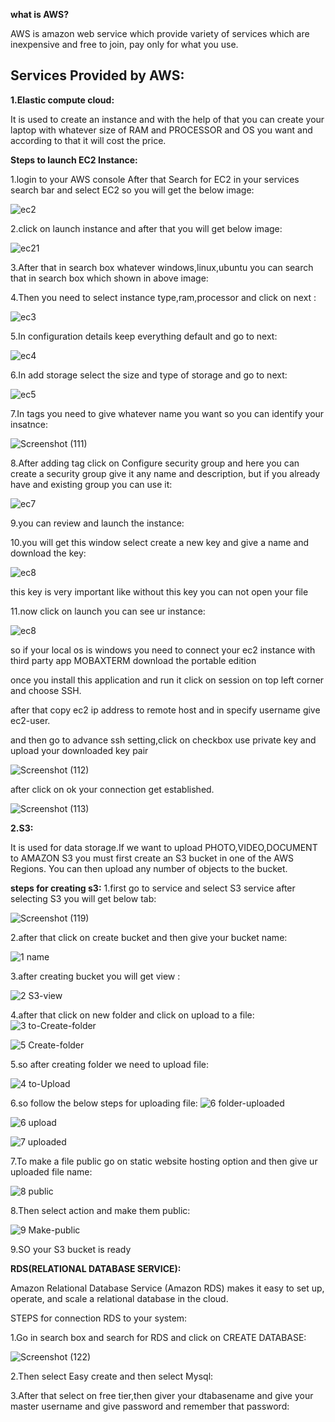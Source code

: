 **what is AWS?**

AWS is amazon web service which provide variety of services which are inexpensive and free to join, pay only for what you use.

**Services Provided by AWS:**
-----------

**1.Elastic compute cloud:**

It is used to create an instance and with the help of that you can create your laptop with whatever size of RAM and PROCESSOR and OS you want and according to that it will cost the price.

**Steps to launch EC2 Instance:**

1.login to your AWS console After that Search for EC2 in your services search bar and select EC2 so you will get the below image:

![ec2](https://user-images.githubusercontent.com/64422457/80917018-f473a400-8d79-11ea-9238-13f2e0579ef8.png)

2.click on launch instance and after that you will get below image:

![ec21](https://user-images.githubusercontent.com/64422457/80917289-77492e80-8d7b-11ea-8a84-6d50efeb8850.png)

3.After that in search box whatever windows,linux,ubuntu you can search that in search box which shown in above image:

4.Then you need to select instance type,ram,processor and click on next :

![ec3](https://user-images.githubusercontent.com/64422457/80917576-7d400f00-8d7d-11ea-9a50-fabefada9814.png)

5.In configuration details keep everything default and go to next:


![ec4](https://user-images.githubusercontent.com/64422457/80917871-48cd5280-8d7f-11ea-9408-69dd5efc7458.png)



6.In add storage select the size and type of storage and go to next:

![ec5](https://user-images.githubusercontent.com/64422457/80917991-2be54f00-8d80-11ea-99dd-3b27e67d7894.png)



7.In tags you need to give whatever name you want so you can identify your insatnce:

![Screenshot (111)](https://user-images.githubusercontent.com/64422457/80918156-145a9600-8d81-11ea-81a5-f9f5f5708989.png)





8.After adding tag click on Configure security group and here you can create a security group give it any name and description, but if you already have and existing group you can use it:


![ec7](https://user-images.githubusercontent.com/64422457/80918186-5b488b80-8d81-11ea-97ad-c8ff02497bef.png)


9.you can review and launch the instance:

10.you will get this window select create a new key and give a name and download the key:

![ec8](https://user-images.githubusercontent.com/64422457/80918332-fc374680-8d81-11ea-8e73-bd77957bc98f.png)

this key is very important like without this key you can not open your file

11.now click on launch you can see ur instance:

![ec8](https://user-images.githubusercontent.com/64422457/80918586-5c7ab800-8d83-11ea-8a95-cf9b960f193a.png)

so if your local os is windows you need to connect your ec2 instance with third party app MOBAXTERM download the portable edition

once you install this application and run it click on session on top left corner and choose SSH.

after that copy ec2 ip address to remote host and in specify username give ec2-user.

and then go to advance ssh setting,click on checkbox use private key and upload your downloaded key pair

![Screenshot (112)](https://user-images.githubusercontent.com/64422457/80918886-c778be80-8d84-11ea-85d4-2e22677a115b.png)

after click on ok your connection get established.


![Screenshot (113)](https://user-images.githubusercontent.com/64422457/80919001-466df700-8d85-11ea-96d5-3ca088496273.png)

**2.S3:**

It is used for data storage.If we want to upload PHOTO,VIDEO,DOCUMENT to AMAZON S3 you must first create an S3 bucket in one of the AWS Regions. You can then upload any number of objects to the bucket.

**steps for creating s3:**
1.first go to service and select S3 service after selecting S3 you will get below tab:

![Screenshot (119)](https://user-images.githubusercontent.com/64422457/81100339-0136fa00-8f2a-11ea-9bdf-e9114537aab3.png)

2.after that click on create bucket and then give your bucket name:

![1 name](https://user-images.githubusercontent.com/64422457/81101862-5b38bf00-8f2c-11ea-94fd-93707642aa2c.PNG)

3.after creating bucket you will get view :

![2 S3-view](https://user-images.githubusercontent.com/64422457/81102181-e023d880-8f2c-11ea-9f41-7d1318f6c3f6.PNG)

4.after that click on new folder and click on upload to a file:
![3 to-Create-folder](https://user-images.githubusercontent.com/64422457/81102307-13fefe00-8f2d-11ea-9fbd-98da160b4452.PNG)

![5 Create-folder](https://user-images.githubusercontent.com/64422457/81102964-fd0cdb80-8f2d-11ea-8c32-e04c6dce7355.PNG)

5.so after creating folder we need to upload file:

![4 to-Upload](https://user-images.githubusercontent.com/64422457/81102644-8cfe5580-8f2d-11ea-95e2-26f4a750b57e.PNG)

6.so follow the below steps for uploading file:
![6 folder-uploaded](https://user-images.githubusercontent.com/64422457/81103227-61c83600-8f2e-11ea-9975-df6cd73b1bb1.PNG)

![6 upload](https://user-images.githubusercontent.com/64422457/81103229-6260cc80-8f2e-11ea-860e-8b95f7dfd21a.PNG)

![7 uploaded](https://user-images.githubusercontent.com/64422457/81103307-79072380-8f2e-11ea-8f41-0b8a7db5631d.PNG)

7.To make a file public go on static website hosting option and then give ur uploaded file name:

![8 public](https://user-images.githubusercontent.com/64422457/81103767-267a3700-8f2f-11ea-8481-ea7529fd124d.PNG)

8.Then select action and make them public:

![9 Make-public](https://user-images.githubusercontent.com/64422457/81103949-693c0f00-8f2f-11ea-9063-6f1312ca4da8.PNG)

9.SO your S3 bucket is ready 


**RDS(RELATIONAL DATABASE SERVICE):**

Amazon Relational Database Service (Amazon RDS) makes it easy to set up, operate, and scale a relational database in the cloud.


STEPS for connection RDS to your system:

1.Go in search box and search for RDS and click on CREATE DATABASE:

![Screenshot (122)](https://user-images.githubusercontent.com/64422457/81410436-56f3e800-915e-11ea-977f-6542fb677490.png)

2.Then select Easy create and then select Mysql:



3.After that select on free tier,then giver your dtabasename and give your master username and give password and remember that password:























